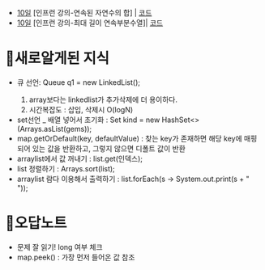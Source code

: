 * [10일](Day10) [인프런 강의-연속된 자연수의 합] | [코드](/2305/Day10/solve1.java) 
* [10일](Day10) [인프런 강의-최대 길이 연속부분수열]| [코드](/2305/Day10/solve2.java) 


# 🍭새로알게된 지식
* 큐 선언: Queue<Integer> q1 = new LinkedList<Integer>(); 
  1) array보다는 linkedlist가 추가삭제에 더 용이하다.
  2) 시간복잡도 : 삽입, 삭제시 O(logN)
* set선언 _ 배열 넣어서 초기화 : Set<String> kind = new HashSet<>(Arrays.asList(gems));
* map.getOrDefault(key, defaultValue) : 찾는 key가 존재하면 해당 key에 매핑되어 있는 값을 반환하고, 그렇지 않으면 디폴트 값이 반환
* arraylist에서 값 꺼내기 : list.get(인덱스);
* list 정렬하기 : Arrays.sort(list);
* arraylist 람다 이용해서 출력하기 : list.forEach(s -> System.out.print(s + " "));

# 🐳오답노트
* 문제 잘 읽기! long 여부 체크
* map.peek() : 가장 먼저 들어온 값 참조


